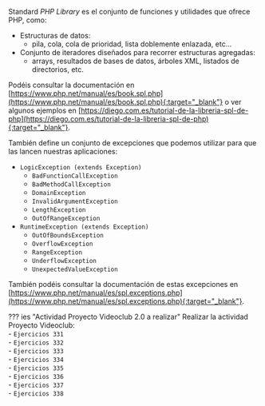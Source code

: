 Standard *PHP Library* es el conjunto de funciones y utilidades que ofrece PHP, como:

- Estructuras de datos:
   - pila, cola, cola de prioridad, lista doblemente enlazada, etc...
- Conjunto de iteradores diseñados para recorrer estructuras agregadas:
   - arrays, resultados de bases de datos, árboles XML, listados de directorios, etc.

Podéis consultar la documentación en [https://www.php.net/manual/es/book.spl.php](https://www.php.net/manual/es/book.spl.php){:target="_blank"} o ver algunos ejemplos en [https://diego.com.es/tutorial-de-la-libreria-spl-de-php](https://diego.com.es/tutorial-de-la-libreria-spl-de-php){:target="_blank"}.

También define un conjunto de excepciones que podemos utilizar para que las lancen nuestras aplicaciones:

- `LogicException (extends Exception)`
   - `BadFunctionCallException`
   - `BadMethodCallException`
   - `DomainException`
   - `InvalidArgumentException`
   - `LengthException`
   - `OutOfRangeException`
- `RuntimeException (extends Exception)`
   - `OutOfBoundsException`
   - `OverflowException`
   - `RangeException`
   - `UnderflowException`
   - `UnexpectedValueException`

También podéis consultar la documentación de estas excepciones en [https://www.php.net/manual/es/spl.exceptions.php](https://www.php.net/manual/es/spl.exceptions.php){:target="_blank"}.



??? ies "Actividad Proyecto Videoclub 2.0 a realizar"
	Realizar la actividad Proyecto Videoclub:<br />
	- `Ejercicios 331`<br />
	- `Ejercicios 332`<br />
	- `Ejercicios 333`<br />
	- `Ejercicios 334`<br />
	- `Ejercicios 335`<br />
	- `Ejercicios 336`<br />
	- `Ejercicios 337`<br />
	- `Ejercicios 338`<br />
